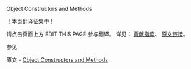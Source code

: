  Object Constructors and Methods

 ！本页翻译征集中！

请点击页面上方 EDIT THIS PAGE 参与翻译。
详见：
[贡献指南]( https://github.com/whaleal/MongoDB-Manual-zh/blob/master/CONTRIBUTING.md )、
[原文链接](  https://docs.mongodb.com/manual/reference/method/js-constructor/  )。

 参见

原文 - [Object Constructors and Methods]( https://docs.mongodb.com/manual/reference/method/js-constructor/ )

